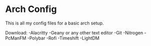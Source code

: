 # Arch Config
This is all my config files for a basic arch setup.

Download:
-Alacritty
-Geany or any other text editor
-Git
-Nitrogen
-PcManFM
-Polybar
-Rofi
-Timeshift
-LightDM
